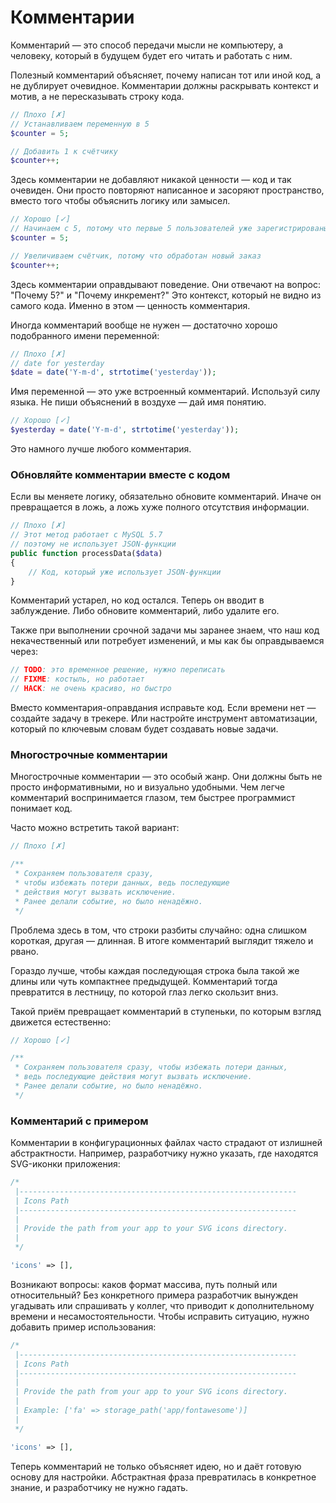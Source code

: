 # Комментарии

Комментарий — это способ передачи мысли не компьютеру,
а человеку, который в будущем будет его читать и работать с ним.

Полезный комментарий объясняет, почему написан тот или иной код, а не дублирует очевидное.
Комментарии должны раскрывать контекст и мотив, а не пересказывать строку кода.

```php
// Плохо [✗]
// Устанавливаем переменную в 5
$counter = 5;

// Добавить 1 к счётчику
$counter++;
```

Здесь комментарии не добавляют никакой ценности — код и так очевиден.
Они просто повторяют написанное и засоряют пространство, вместо того чтобы объяснить логику или замысел.


```php
// Хорошо [✓]
// Начинаем с 5, потому что первые 5 пользователей уже зарегистрированы вручную
$counter = 5;

// Увеличиваем счётчик, потому что обработан новый заказ
$counter++;
```

Здесь комментарии оправдывают поведение. Они отвечают на вопрос:
"Почему 5?" и "Почему инкремент?"
Это контекст, который не видно из самого кода.
Именно в этом — ценность комментария.



Иногда комментарий вообще не нужен — достаточно хорошо подобранного имени переменной:

```php
// Плохо [✗]
// date for yesterday
$date = date('Y-m-d', strtotime('yesterday'));
```


Имя переменной — это уже встроенный комментарий.
Используй силу языка. Не пиши объяснений в воздухе — дай имя понятию.

```php
// Хорошо [✓]
$yesterday = date('Y-m-d', strtotime('yesterday'));
```

Это намного лучше любого комментария.


### Обновляйте комментарии вместе с кодом

Если вы меняете логику, обязательно обновите комментарий.
Иначе он превращается в ложь, а ложь хуже полного отсутствия информации.

```php
// Плохо [✗]
// Этот метод работает с MySQL 5.7
// поэтому не использует JSON‑функции
public function processData($data)
{
	// Код, который уже использует JSON‑функции
}
```

Комментарий устарел, но код остался. Теперь он вводит в заблуждение.
Либо обновите комментарий, либо удалите его.

Также при выполнении срочной задачи мы заранее знаем, что наш код
некачественный или потребует изменений, и мы как бы оправдываемся через:

```php
// TODO: это временное решение, нужно переписать
// FIXME: костыль, но работает
// HACK: не очень красиво, но быстро
```

Вместо комментария-оправдания исправьте код.
Если времени нет — создайте задачу в трекере.
Или настройте инструмент автоматизации, который по ключевым словам будет создавать новые задачи.

### Многострочные комментарии

Многострочные комментарии — это особый жанр.
Они должны быть не просто информативными, но и визуально удобными.
Чем легче комментарий воспринимается глазом, тем быстрее программист понимает код.

Часто можно встретить такой вариант:

```php
// Плохо [✗]

/**
 * Сохраняем пользователя сразу,
 * чтобы избежать потери данных, ведь последующие
 * действия могут вызвать исключение.
 * Ранее делали событие, но было ненадёжно.
 */
```

Проблема здесь в том, что строки разбиты случайно: одна слишком короткая, другая — длинная.
В итоге комментарий выглядит тяжело и рвано.

Гораздо лучше, чтобы каждая последующая строка была такой же длины или чуть компактнее предыдущей.
Комментарий тогда превратится в лестницу, по которой глаз легко скользит вниз.

Такой приём превращает комментарий в ступеньки, по которым взгляд движется естественно:

```php
// Хорошо [✓]

/**
 * Сохраняем пользователя сразу, чтобы избежать потери данных,
 * ведь последующие действия могут вызвать исключение.
 * Ранее делали событие, но было ненадёжно.
 */
```


### Комментарий с примером

Комментарии в конфигурационных файлах часто страдают от излишней абстрактности.
Например, разработчику нужно указать, где находятся SVG-иконки приложения:

```php
/*
 |--------------------------------------------------------------
 | Icons Path
 |--------------------------------------------------------------
 |
 | Provide the path from your app to your SVG icons directory.
 |
 */

'icons' => [],
```

Возникают вопросы: каков формат массива, путь полный или относительный?
Без конкретного примера разработчик вынужден угадывать или спрашивать у коллег, что
приводит к дополнительному времени и несамостоятельности.
Чтобы исправить ситуацию, нужно добавить пример использования:

```php
/*
 |--------------------------------------------------------------
 | Icons Path
 |--------------------------------------------------------------
 |
 | Provide the path from your app to your SVG icons directory.
 |
 | Example: ['fa' => storage_path('app/fontawesome')]
 |
 */

'icons' => [],
```

Теперь комментарий не только объясняет идею, но и даёт готовую основу для настройки.
Абстрактная фраза превратилась в конкретное знание, и разработчику не нужно гадать.